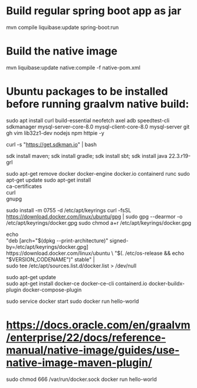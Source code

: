 # Build regular spring boot app as jar
mvn compile liquibase:update spring-boot:run

# Build the native image
mvn liquibase:update native:compile -f native-pom.xml

# Ubuntu packages to be installed before running graalvm native build:

sudo apt install curl build-essential neofetch  axel  adb  speedtest-cli  sdkmanager  mysql-server-core-8.0 mysql-client-core-8.0  mysql-server  git  gh  vim  lib32z1-dev nodejs npm httpie -y

curl -s "https://get.sdkman.io" | bash

sdk install maven; sdk install gradle; sdk install sbt; sdk install java 22.3.r19-grl

sudo apt-get remove docker docker-engine docker.io containerd runc
sudo apt-get update
sudo apt-get install \
    ca-certificates \
    curl \
    gnupg
    
sudo install -m 0755 -d /etc/apt/keyrings
curl -fsSL https://download.docker.com/linux/ubuntu/gpg | sudo gpg --dearmor -o /etc/apt/keyrings/docker.gpg
sudo chmod a+r /etc/apt/keyrings/docker.gpg

echo \
  "deb [arch="$(dpkg --print-architecture)" signed-by=/etc/apt/keyrings/docker.gpg] https://download.docker.com/linux/ubuntu \
  "$(. /etc/os-release && echo "$VERSION_CODENAME")" stable" | \
  sudo tee /etc/apt/sources.list.d/docker.list > /dev/null

sudo apt-get update  
sudo apt-get install docker-ce docker-ce-cli containerd.io docker-buildx-plugin docker-compose-plugin

sudo service docker start
sudo docker run hello-world

# https://docs.oracle.com/en/graalvm/enterprise/22/docs/reference-manual/native-image/guides/use-native-image-maven-plugin/

sudo chmod 666 /var/run/docker.sock
docker run hello-world
